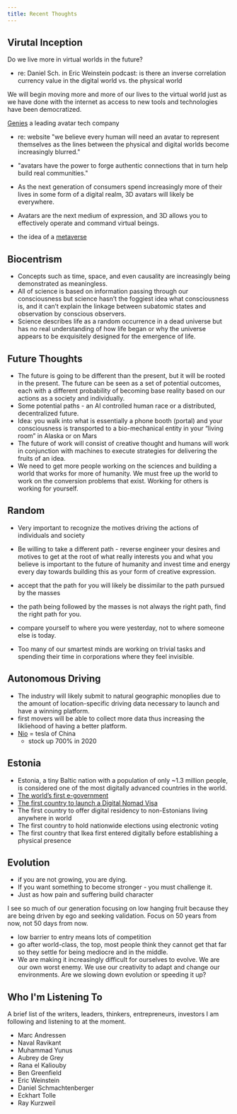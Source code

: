 ```yaml
---
title: Recent Thoughts
---
```


## Virutal Inception

Do we live more in virtual worlds in the future?
- re: Daniel Sch. in Eric Weinstein podcast: is there an inverse correlation currency value in the digital world vs. the physical world

We will begin moving more and more of our lives to the virtual world just as we have done with the internet as access to new tools and technologies have been democratized. 

[Genies](https://www.genies.com/) a leading avatar tech company
- re: website "we believe every human will need an avatar to represent themselves as the lines between the physical and digital worlds become increasingly blurred."
- "avatars have the power to forge authentic connections that in turn help build real communities."
- As the next generation of consumers spend increasingly more of their lives in some form of a digital realm, 3D avatars will likely be everywhere.
- Avatars are the next medium of expression, and 3D allows you to effectively operate and command virtual beings.

- the idea of a [metaverse](https://en.wikipedia.org/wiki/Metaverse)

## Biocentrism
- Concepts such as time, space, and even causality are increasingly being demonstrated as meaningless.
- All of science is based on information passing through our consciousness but science hasn’t the foggiest idea what consciousness is, and it can’t explain the linkage between subatomic states and observation by conscious observers. 
- Science describes life as a random occurrence in a dead universe but has no real understanding of how life began or why the universe appears to be exquisitely designed for the emergence of life.

## Future Thoughts
- The future is going to be different than the present, but it will be rooted in the present. The future can be seen as a set of potential outcomes, each with a different probability of becoming base reality based on our actions as a society and individually. 
- Some potential paths - an AI controlled human race or a distributed, decentralized future. 
- Idea: you walk into what is essentially a phone booth (portal) and your consciousness is transported to a bio-mechanical entity in your “living room” in Alaska or on Mars
- The future of work will consist of creative thought and humans will work in conjunction with machines to execute strategies for delivering the fruits of an idea.
- We need to get more people working on the sciences and building a world that works for more of humanity. We must free up the world to work on the conversion problems that exist. Working for others is working for yourself. 

## Random
- Very important to recognize the motives driving the actions of individuals and society
- Be willing to take a different path - reverse engineer your desires and motives to get at the root of what really interests you and what you believe is important to the future of humanity and invest time and energy every day towards building this as your form of creative expression. 
- accept that the path for you will likely be dissimilar to the path pursued by the masses
- the path being followed by the masses is not always the right path, find the right path for you. 
- compare yourself to where you were yesterday, not to where someone else is today. 

- Too many of our smartest minds are working on trivial tasks and spending their time in corporations where they feel invisible.

## Autonomous Driving
- The industry will likely submit to natural geographic monoplies due to the amount of location-specific driving data necessary to launch and have a winning platform. 
- first movers will be able to collect more data thus increasing the likliehood of having a better platform. 
- [Nio](https://www.nio.com/) = tesla of China
	- stock up 700% in 2020
	
## Estonia
- Estonia, a tiny Baltic nation with a population of only ~1.3 million people, is considered one of the most digitally advanced countries in the world.
- [The world’s first e-government](https://e-estonia.com/solutions/e-governance/)
- [The first country to launch a Digital Nomad Visa](https://www.etiasvisa.com/etias-news/digital-nomad-visas-eu-countries)
- The first country to offer digital residency to non-Estonians living anywhere in world
- The first country to hold nationwide elections using electronic voting 
- The first country that Ikea first entered digitally before establishing a physical presence

## Evolution

- if you are not growing, you are dying. 
- If you want something to become stronger - you must challenge it. 
- Just as how pain and suffering build character 

I see so much of our generation focusing on low hanging fruit because they are being driven by ego and seeking validation. Focus on 50 years from now, not 50 days from now. 
	
  - low barrier to entry means lots of competition 
  - go after world-class, the top, most people think they cannot get that far so they settle for being mediocre and in the middle.
  - We are making it increasingly difficult for ourselves to evolve. We are our own worst enemy. We use our creativity to adapt and change our environments. Are we slowing down evolution or speeding it up? 

## Who I'm Listening To

A brief list of the writers, leaders, thinkers, entrepreneurs, investors I am following and listening to at the moment. 

- Marc Andressen 
- Naval Ravikant
- Muhammad Yunus
- Aubrey de Grey
- Rana el Kaliouby
- Ben Greenfield
- Eric Weinstein
- Daniel Schmachtenberger
- Eckhart Tolle
- Ray Kurzweil
